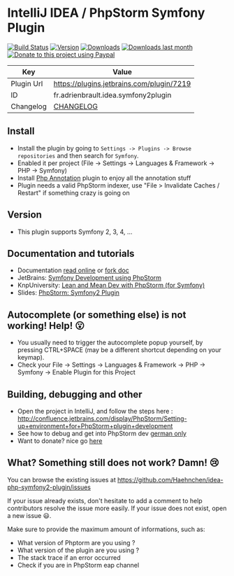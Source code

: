 IntelliJ IDEA / PhpStorm Symfony Plugin
========================
[![Build Status](https://travis-ci.org/Haehnchen/idea-php-symfony2-plugin.svg?branch=master)](https://travis-ci.org/Haehnchen/idea-php-symfony2-plugin)
[![Version](http://phpstorm.espend.de/badge/7219/version)](https://plugins.jetbrains.com/plugin/7219)
[![Downloads](http://phpstorm.espend.de/badge/7219/downloads)](https://plugins.jetbrains.com/plugin/7219)
[![Downloads last month](http://phpstorm.espend.de/badge/7219/last-month)](https://plugins.jetbrains.com/plugin/7219)
[![Donate to this project using Paypal](https://img.shields.io/badge/paypal-donate-yellow.svg)](https://www.paypal.me/DanielEspendiller)

Key         | Value
----------- | -----------
Plugin Url  | https://plugins.jetbrains.com/plugin/7219
ID          | fr.adrienbrault.idea.symfony2plugin
Changelog   | [CHANGELOG](CHANGELOG.md)

Install
---------------------
* Install the plugin by going to `Settings -> Plugins -> Browse repositories` and then search for `Symfony`.
* Enabled it per project (File -> Settings -> Languages & Framework -> PHP -> Symfony)
* Install [Php Annotation](http://plugins.jetbrains.com/plugin/7320) plugin to enjoy all the annotation stuff
* Plugin needs a valid PhpStorm indexer, use "File > Invalidate Caches / Restart" if something crazy is going on

Version
---------------------

* This plugin supports Symfony 2, 3, 4, ...

Documentation and tutorials
---------------------

* Documentation [read online](http://symfony2-plugin.espend.de/) or [fork doc](https://github.com/Haehnchen/idea-php-symfony2-plugin-doc)
* JetBrains: [Symfony Development using PhpStorm](https://confluence.jetbrains.com/display/PhpStorm/Symfony+Development+using+PhpStorm)
* KnpUniversity: [Lean and Mean Dev with PhpStorm (for Symfony)](https://knpuniversity.com/screencast/phpstorm)
* Slides: [PhpStorm: Symfony2 Plugin](https://www.slideshare.net/Haehnchen/phpstorm-symfony2-plugin)

Autocomplete (or something else) is not working! Help! :open_mouth:
-------------------------------------------------------------------

* You usually need to trigger the autocomplete popup yourself, by pressing CTRL+SPACE (may be a different shortcut depending on your keymap).
* Check your File -> Settings -> Languages & Framework -> PHP -> Symfony -> Enable Plugin for this Project

Building, debugging and other
--------------------

* Open the project in IntelliJ, and follow the steps here : http://confluence.jetbrains.com/display/PhpStorm/Setting-up+environment+for+PhpStorm+plugin+development
* See how to debug and get into PhpStorm dev [german only](http://www.espend.de/artikel/wissenwertes-ueber-die-intellij-idea-phpstorm-plugin-entwicklung.html)
* Want to donate? nice go [here](https://www.paypal.com/cgi-bin/webscr?cmd=_s-xclick&hosted_button_id=5ZTGW6H4Y7MT8)

What? Something still does not work? Damn! :cry:
------------------------------------------------

You can browse the existing issues at https://github.com/Haehnchen/idea-php-symfony2-plugin/issues

If your issue already exists, don't hesitate to add a comment to help contributors resolve the issue more easily.
If your issue does not exist, open a new issue :smiley:.

Make sure to provide the maximum amount of informations, such as:
* What version of Phptorm are you using ?
* What version of the plugin are you using ?
* The stack trace if an error occurred
* Check if you are in PhpStorm eap channel
